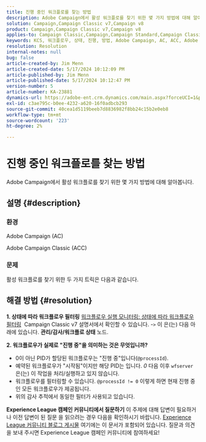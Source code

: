 ```yaml
---
title: 진행 중인 워크플로를 찾는 방법
description: Adobe Campaign에서 활성 워크플로를 찾기 위한 몇 가지 방법에 대해 알아봅니다.
solution: Campaign,Campaign Classic v7,Campaign v8
product: Campaign,Campaign Classic v7,Campaign v8
applies-to: Campaign Classic,Campaign,Campaign Standard,Campaign Classic v7,Campaign v8
keywords: KCS, 워크플로우, 상태, 진행, 방법, Adobe Campaign, AC, ACC, Adobe Campaign Classic
resolution: Resolution
internal-notes: null
bug: false
article-created-by: Jim Menn
article-created-date: 5/17/2024 10:12:09 PM
article-published-by: Jim Menn
article-published-date: 5/17/2024 10:12:47 PM
version-number: 5
article-number: KA-23881
dynamics-url: https://adobe-ent.crm.dynamics.com/main.aspx?forceUCI=1&pagetype=entityrecord&etn=knowledgearticle&id=dd146c7d-9a14-ef11-9f8a-6045bd006268
exl-id: c3ae795c-b0ee-4232-a620-16f0adbcb293
source-git-commit: 40cea1d5119beeb7d8836982f8bb24c15b2e0eb8
workflow-type: tm+mt
source-wordcount: '223'
ht-degree: 2%

---
```


# 진행 중인 워크플로를 찾는 방법


Adobe Campaign에서 활성 워크플로를 찾기 위한 몇 가지 방법에 대해 알아봅니다.

## 설명 {#description}


### 환경

Adobe Campaign (AC)

Adobe Campaign Classic (ACC)

### 문제

활성 워크플로를 찾기 위한 두 가지 트릭은 다음과 같습니다.


## 해결 방법 {#resolution}


<b>1. 상태에 따라 워크플로우 필터링</b>
[워크플로우 실행 모니터링: 상태에 따라 워크플로우 필터링](https://experienceleague.adobe.com/docs/campaign-classic/using/automating-with-workflows/monitoring-workflows/monitoring-workflow-execution.html?lang=en#filtering-workflows-status)  Campaign Classic v7 설명서에서 확인할 수 있습니다.
-`>`  이 은(는) 다음 아래에 있습니다. <b>관리/감사/워크플로 상태</b> 노드.

<b>2. 워크플로우가 실제로 &quot;진행 중&quot;을 의미하는 것은 무엇입니까?</b>
- 0이 아닌 PID가 할당된 워크플로우는 &quot;진행 중&quot;입니다(`@processId`).
- 예약된 워크플로우가 &quot;시작됨&quot;이지만 해당 PID는 입니다. *0* 다음 이후 `wfserver` 은(는) 이 작업을 처리/실행하고 있지 않습니다.
- 워크플로우를 필터링할 수 있습니다. `@processId != 0` 이렇게 하면 현재 진행 중인 모든 워크플로우가 제공됩니다.
- 위의 감사 추적에서 동일한 필터가 사용되고 있습니다.




<b>Experience League 캠페인 커뮤니티에서 질문하기</b>
이 주제에 대해 답변이 필요하거나 이전 답변이 된 질문 을 읽으려는 경우 다음을 확인하시기 바랍니다. [Experience League 커뮤니티 블로그 게시물](https://experienceleaguecommunities.adobe.com/t5/adobe-campaign-classic-blogs/introducing-top-kcs-articles-curated-for-your-troubleshooting/bc-p/672426#M132 "링크 따라가기") 여기에는 이 문서가 포함되어 있습니다. 질문과 의견을 보내 주시면 Experience League 캠페인 커뮤니티에 참여하세요!
